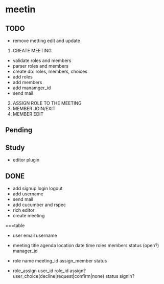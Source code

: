 meetin
======

TODO
------

- remove metting edit and update

1. CREATE MEETING
- validate roles and members
- parser roles and members
- create db: roles, members, choices
- add roles
- add members
- add manamger_id
- send mail

2. ASSIGN ROLE TO THE MEETING
3. MEMBER JOIN/EXIT
4. MEMBER EDIT



Pending
------

Study
------
- editor plugin


DONE
------

- add signup login logout 
- add username
- send mail
- add cucumber and rspec
- rich editor
- create meeting

===table

- user
email
username

- meeting
title
agenda
location
date time
roles
members
status (open?)
manager_id


- role
name
meeting_id
assign_member
status


- role_assign
user_id
role_id
assign?
user_choice(decline|request|confirm|none)
status
signin?